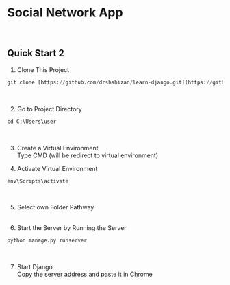<h1>Social Network App </h1>

&nbsp;
<h2>Quick Start 2</h2>


1. Clone This Project<br>
```python
git clone [https://github.com/drshahizan/learn-django.git](https://github.com/drshahizan/learn-django/tree/main/materials/assignment/submission/MichelinStar)
```
&nbsp;

2. Go to Project Directory<br>
```python
cd C:\Users\user
```
&nbsp;

3. Create a Virtual Environment<br>
Type CMD (will be redirect to virtual environment)
&nbsp;

5. Activate Virtual Environment<br>
```python
env\Scripts\activate
```
&nbsp;

5. Select own Folder Pathway<br>
&nbsp;

6. Start the Server by Running the Server
```python
python manage.py runserver
```
&nbsp;

7. Start Django<br>
Copy the server address and paste it in Chrome
